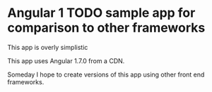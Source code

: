 # Angular 1 TODO sample app for comparison to other frameworks

This app is overly simplistic 

This app uses Angular 1.7.0 from a CDN.

Someday I hope to create versions of this app using other front end frameworks.